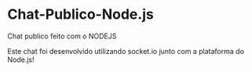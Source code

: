 # Chat-Publico-Node.js
Chat publico feito com o NODEJS

Este chat foi desenvolvido utilizando socket.io junto com a plataforma do Node.js!
